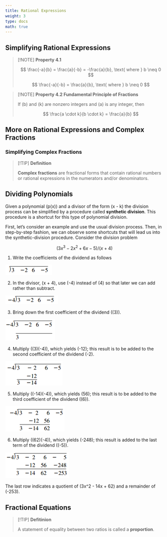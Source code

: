```yaml
---
title: Rational Expressions
weight: 3
type: docs
math: true
---
```


## Simplifying Rational Expressions

> [!NOTE] **Property 4.1**
>
> $$ \frac{-a}{b} = \frac{a}{-b} = -\frac{a}{b}, \text{ where } b \neq 0 $$
>
> $$ \frac{-a}{-b} = \frac{a}{b}, \text{ where } b \neq 0 $$

> [!NOTE] **Property 4.2 Fundamental Principle of Fractions**
>
> If \(b\) and \(k\) are nonzero integers and \(a\) is any integer, then
>
> $$ \frac{a \cdot k}{b \cdot k} = \frac{a}{b} $$

## More on Rational Expressions and Complex Fractions

### Simplifying Complex Fractions

> [!TIP] **Definition**
>
> **Complex fractions** are fractional forms that contain rational numbers or rational expressions in the numerators and/or denominators.

## Dividing Polynomials

Given a polynomial \(p(x)\) and a divisor of the form \(x - k\) the division process can be simplified by a procedure called **synthetic division**. This procedure is a shortcut for this type of polynomial division.

First, let’s consider an example and use the usual division process. Then, in step-by-step fashion, we can observe some shortcuts that will lead us into the synthetic-division procedure. Consider the division problem

$$
(3x^3 - 2x^2 + 6x - 5) / (x + 4)
$$

1. Write the coefficients of the dividend as follows

![Synthetic Division](./assets/synthetic_division_1.png)

2. In the divisor, \(x + 4\), use \(-4) instead of \(4) so that later we can add rather than subtract.

![Synthetic Division](./assets/synthetic_division_2.png)

3. Bring down the first coefficient of the dividend \((3)\).

![Synthetic Division](./assets/synthetic_division_3.png)

4. Multiply \((3)(-4)\), which yields \(-12\); this result is to be added to the second coefficient of the dividend \(-2\).

![Synthetic Division](./assets/synthetic_division_4.png)

5. Multiply \((-14)(-4)\), which yields \(56\); this result is to be added to the third coefficient of the dividend \((6)\).

![Synthetic Division](./assets/synthetic_division_5.png)

6. Multiply \((62)(-4)\), which yields \(-248\); this result is added to the last term of the dividend \((-5)\).

![Synthetic Division](./assets/synthetic_division_6.png)

The last row indicates a quotient of \(3x^2 - 14x + 62\) and a remainder of \(-253\).

## Fractional Equations

> [!TIP] **Defitinion**
>
> A statement of equality between two ratios is called a **proportion**.
